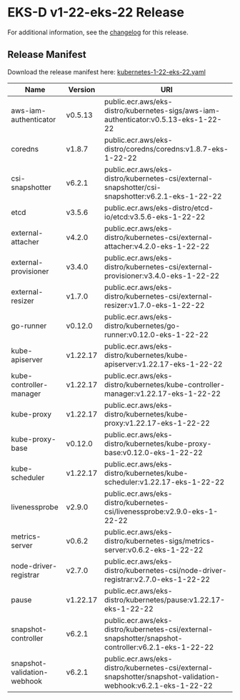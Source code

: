 # EKS-D v1-22-eks-22 Release

For additional information, see the [changelog](CHANGELOG-v1-22-eks-22.md) for this release.

## Release Manifest

Download the release manifest here: [kubernetes-1-22-eks-22.yaml](https://distro.eks.amazonaws.com/kubernetes-1-22/kubernetes-1-22-eks-22.yaml)

| Name | Version | URI |
|------|---------|-----|
| aws-iam-authenticator | v0.5.13 | public.ecr.aws/eks-distro/kubernetes-sigs/aws-iam-authenticator:v0.5.13-eks-1-22-22 |
| coredns | v1.8.7 | public.ecr.aws/eks-distro/coredns/coredns:v1.8.7-eks-1-22-22 |
| csi-snapshotter | v6.2.1 | public.ecr.aws/eks-distro/kubernetes-csi/external-snapshotter/csi-snapshotter:v6.2.1-eks-1-22-22 |
| etcd | v3.5.6 | public.ecr.aws/eks-distro/etcd-io/etcd:v3.5.6-eks-1-22-22 |
| external-attacher | v4.2.0 | public.ecr.aws/eks-distro/kubernetes-csi/external-attacher:v4.2.0-eks-1-22-22 |
| external-provisioner | v3.4.0 | public.ecr.aws/eks-distro/kubernetes-csi/external-provisioner:v3.4.0-eks-1-22-22 |
| external-resizer | v1.7.0 | public.ecr.aws/eks-distro/kubernetes-csi/external-resizer:v1.7.0-eks-1-22-22 |
| go-runner | v0.12.0 | public.ecr.aws/eks-distro/kubernetes/go-runner:v0.12.0-eks-1-22-22 |
| kube-apiserver | v1.22.17 | public.ecr.aws/eks-distro/kubernetes/kube-apiserver:v1.22.17-eks-1-22-22 |
| kube-controller-manager | v1.22.17 | public.ecr.aws/eks-distro/kubernetes/kube-controller-manager:v1.22.17-eks-1-22-22 |
| kube-proxy | v1.22.17 | public.ecr.aws/eks-distro/kubernetes/kube-proxy:v1.22.17-eks-1-22-22 |
| kube-proxy-base | v0.12.0 | public.ecr.aws/eks-distro/kubernetes/kube-proxy-base:v0.12.0-eks-1-22-22 |
| kube-scheduler | v1.22.17 | public.ecr.aws/eks-distro/kubernetes/kube-scheduler:v1.22.17-eks-1-22-22 |
| livenessprobe | v2.9.0 | public.ecr.aws/eks-distro/kubernetes-csi/livenessprobe:v2.9.0-eks-1-22-22 |
| metrics-server | v0.6.2 | public.ecr.aws/eks-distro/kubernetes-sigs/metrics-server:v0.6.2-eks-1-22-22 |
| node-driver-registrar | v2.7.0 | public.ecr.aws/eks-distro/kubernetes-csi/node-driver-registrar:v2.7.0-eks-1-22-22 |
| pause | v1.22.17 | public.ecr.aws/eks-distro/kubernetes/pause:v1.22.17-eks-1-22-22 |
| snapshot-controller | v6.2.1 | public.ecr.aws/eks-distro/kubernetes-csi/external-snapshotter/snapshot-controller:v6.2.1-eks-1-22-22 |
| snapshot-validation-webhook | v6.2.1 | public.ecr.aws/eks-distro/kubernetes-csi/external-snapshotter/snapshot-validation-webhook:v6.2.1-eks-1-22-22 |

